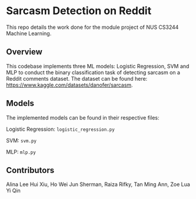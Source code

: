 # Sarcasm Detection on Reddit

This repo details the work done for the module project of NUS CS3244 Machine Learning. 

## Overview

This codebase implements three ML models: Logistic Regression, SVM and MLP to conduct the binary classification task of detecting sarcasm on a Reddit comments dataset. The dataset can be found here: https://www.kaggle.com/datasets/danofer/sarcasm.

## Models

The implemented models can be found in their respective files:

Logistic Regression: `logistic_regression.py`

SVM: `svm.py`

MLP: `mlp.py`

## Contributors

Alina Lee Hui Xiu, Ho Wei Jun Sherman, Raiza Rifky, Tan Ming Ann, Zoe Lua Yi Qin
